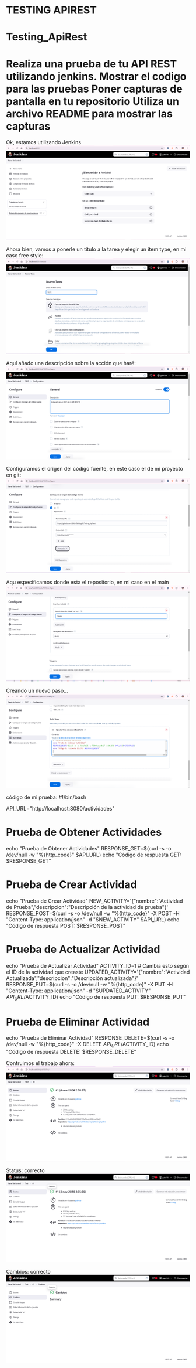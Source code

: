 TESTING APIREST
=======
# Testing_ApiRest
Realiza una prueba de tu API REST utilizando jenkins.
Mostrar el codigo para las pruebas
Poner capturas de pantalla en tu repositorio
Utiliza un archivo README para mostrar las capturas
========================================================================================
Ok, estamos utilizando Jenkins
![Panel donde vamos a crear el job](images/image.png)

Ahora bien, vamos a ponerle un titulo a la tarea y elegir un item type, en mi caso free style:
![tarea e item](images/image-1.png)

Aquí añado una descripción sobre la acción que haré:
![descripcion](images/image-2.png)

Configuramos el origen del código fuente, en este caso el de mi proyecto en git:
![codigofuente](images/image-3.png)

Aqu especificamos donde esta el repositorio, en mi caso en el main 
![especificarbranch](images/image-4.png)

Creando un nuevo paso...
![creacionpaso](images/image-5.png)

código de mi prueba:
#!/bin/bash

API_URL="http://localhost:8080/actividades"

# Prueba de Obtener Actividades
echo "Prueba de Obtener Actividades"
RESPONSE_GET=$(curl -s -o /dev/null -w "%{http_code}" $API_URL)
echo "Código de respuesta GET: $RESPONSE_GET"

# Prueba de Crear Actividad
echo "Prueba de Crear Actividad"
NEW_ACTIVITY='{"nombre":"Actividad de Prueba","descripcion":"Descripción de la actividad de prueba"}'
RESPONSE_POST=$(curl -s -o /dev/null -w "%{http_code}" -X POST -H "Content-Type: application/json" -d "$NEW_ACTIVITY" $API_URL)
echo "Código de respuesta POST: $RESPONSE_POST"

# Prueba de Actualizar Actividad
echo "Prueba de Actualizar Actividad"
ACTIVITY_ID=1  # Cambia esto según el ID de la actividad que creaste
UPDATED_ACTIVITY='{"nombre":"Actividad Actualizada","descripcion":"Descripción actualizada"}'
RESPONSE_PUT=$(curl -s -o /dev/null -w "%{http_code}" -X PUT -H "Content-Type: application/json" -d "$UPDATED_ACTIVITY" $API_URL/$ACTIVITY_ID)
echo "Código de respuesta PUT: $RESPONSE_PUT"

# Prueba de Eliminar Actividad
echo "Prueba de Eliminar Actividad"
RESPONSE_DELETE=$(curl -s -o /dev/null -w "%{http_code}" -X DELETE $API_URL/$ACTIVITY_ID)
echo "Código de respuesta DELETE: $RESPONSE_DELETE"

Contruimos el trabajo ahora:
![contruccion](images/image-6.png)

Status: correcto
![status](images/image-7.png)

Cambios: correcto
![cambios](images/image-8.png)